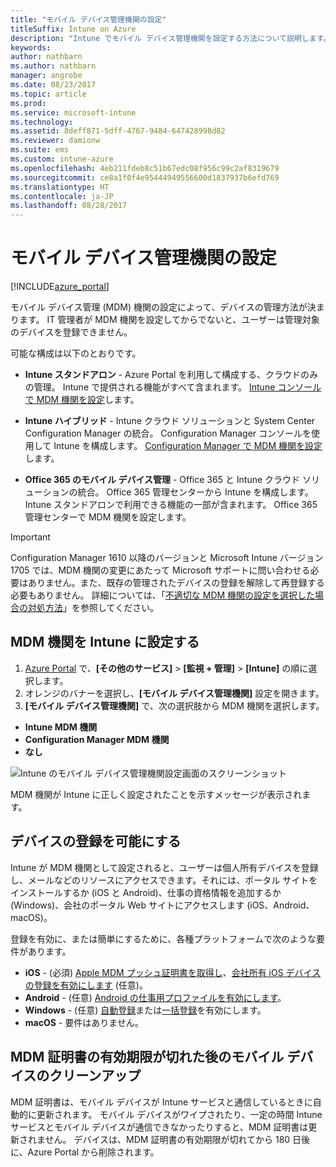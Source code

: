 ```yaml
---
title: "モバイル デバイス管理機関の設定"
titleSuffix: Intune on Azure
description: "Intune でモバイル デバイス管理機関を設定する方法について説明します。 \""
keywords: 
author: nathbarn
ms.author: nathbarn
manager: angrobe
ms.date: 08/23/2017
ms.topic: article
ms.prod: 
ms.service: microsoft-intune
ms.technology: 
ms.assetid: 8deff871-5dff-4767-9484-647428998d82
ms.reviewer: damionw
ms.suite: ems
ms.custom: intune-azure
ms.openlocfilehash: 4eb211fdeb8c51b67edc08f956c99c2af8319679
ms.sourcegitcommit: ce8a1f0f4e95444949556600d1837937b6efd769
ms.translationtype: HT
ms.contentlocale: ja-JP
ms.lasthandoff: 08/28/2017
---
```

# <a name="set-the-mobile-device-management-authority"></a>モバイル デバイス管理機関の設定

[!INCLUDE[azure_portal](./includes/azure_portal.md)]

モバイル デバイス管理 (MDM) 機関の設定によって、デバイスの管理方法が決まります。 IT 管理者が MDM 機関を設定してからでないと、ユーザーは管理対象のデバイスを登録できません。

可能な構成は以下のとおりです。

- **Intune スタンドアロン** - Azure Portal を利用して構成する、クラウドのみの管理。 Intune で提供される機能がすべて含まれます。 [Intune コンソールで MDM 機関を設定](#set-mdm-authority-to-intune)します。

- **Intune ハイブリッド** - Intune クラウド ソリューションと System Center Configuration Manager の統合。 Configuration Manager コンソールを使用して Intune を構成します。 [Configuration Manager で MDM 機関を設定](https://docs.microsoft.com/sccm/mdm/deploy-use/configure-intune-subscription)します。

- **Office 365 のモバイル デバイス管理** - Office 365 と Intune クラウド ソリューションの統合。 Office 365 管理センターから Intune を構成します。 Intune スタンドアロンで利用できる機能の一部が含まれます。 Office 365 管理センターで MDM 機関を設定します。

>[!IMPORTANT]    
Configuration Manager 1610 以降のバージョンと Microsoft Intune バージョン 1705 では、MDM 機関の変更にあたって Microsoft サポートに問い合わせる必要はありません。また、既存の管理されたデバイスの登録を解除して再登録する必要もありません。 詳細については、「[不適切な MDM 機関の設定を選択した場合の対処方法](/intune-classic/deploy-use/prerequisites-for-enrollment#what-to-do-if-you-choose-the-wrong-mdm-authority-setting)」を参照してください。

## <a name="set-mdm-authority-to-intune"></a>MDM 機関を Intune に設定する

1. [Azure Portal](https://portal.azure.com) で、**[その他のサービス]** > **[監視 + 管理]** > **[Intune]** の順に選択します。
2. オレンジのバナーを選択し、**[モバイル デバイス管理機関]** 設定を開きます。
3. **[モバイル デバイス管理機関]** で、次の選択肢から MDM 機関を選択します。
  - **Intune MDM 機関**
  - **Configuration Manager MDM 機関**
  - **なし**

  ![Intune のモバイル デバイス管理機関設定画面のスクリーンショット](media/set-mdm-auth.png)

  MDM 機関が Intune に正しく設定されたことを示すメッセージが表示されます。

## <a name="enable-device-enrollment"></a>デバイスの登録を可能にする

Intune が MDM 機関として設定されると、ユーザーは個人所有デバイスを登録し、メールなどのリソースにアクセスできます。それには、ポータル サイトをインストールするか (iOS と Android)、仕事の資格情報を追加するか (Windows)、会社のポータル Web サイトにアクセスします (iOS、Android、macOS)。

登録を有効に、または簡単にするために、各種プラットフォームで次のような要件があります。
- **iOS** - (必須) [Apple MDM プッシュ証明書を取得し](apple-mdm-push-certificate-get.md)、[会社所有 iOS デバイスの登録を有効にします](ios-enroll.md) (任意)。
- **Android** - (任意) [Android の仕事用プロファイルを有効にします](android-enroll.md)。
- **Windows** - (任意) [自動登録](windows-enroll.md)または[一括登録](windows-bulk-enroll.md)を有効にします。
- **macOS** - 要件はありません。


## <a name="mobile-device-cleanup-after-mdm-certificate-expiration"></a>MDM 証明書の有効期限が切れた後のモバイル デバイスのクリーンアップ

MDM 証明書は、モバイル デバイスが Intune サービスと通信しているときに自動的に更新されます。 モバイル デバイスがワイプされたり、一定の時間 Intune サービスとモバイル デバイスが通信できなかったりすると、MDM 証明書は更新されません。 デバイスは、MDM 証明書の有効期限が切れてから 180 日後に、Azure Portal から削除されます。
